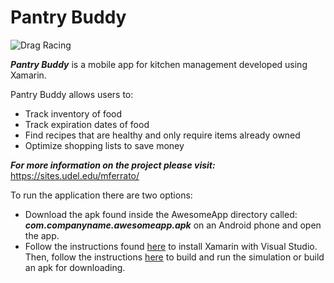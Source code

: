# Pantry Buddy
![Drag Racing](https://cpb-us-w2.wpmucdn.com/sites.udel.edu/dist/6/11129/files/2020/12/Pantry-Buddy-Logo-1024x194.png)

***Pantry Buddy*** is a mobile app for kitchen management developed using Xamarin.

Pantry Buddy allows users to:
  - Track inventory of food
  - Track expiration dates of food
  - Find recipes that are healthy and only require items already owned
  - Optimize shopping lists to save money

***For more information on the project please visit:*** https://sites.udel.edu/mferrato/

To run the application there are two options:

  - Download the apk found inside the AwesomeApp directory called: ***com.companyname.awesomeapp.apk*** on an Android phone and open the app.
  - Follow the instructions found [here][download] to install Xamarin with Visual Studio. Then, follow the instructions [here][running] to build and run the simulation or build an apk for downloading. 


[//]: # (These are reference links used in the body of this note and get stripped out when the markdown processor does its job. There is no need to format nicely because it shouldn't be seen. Thanks SO - http://stackoverflow.com/questions/4823468/store-comments-in-markdown-syntax)
   [running]: <https://dotnet.microsoft.com/learn/xamarin/hello-world-tutorial/run>
[download]:<https://visualstudio.microsoft.com/xamarin/>
   [dill]: <https://github.com/joemccann/dillinger>
   [git-repo-url]: <https://github.com/joemccann/dillinger.git>
   [john gruber]: <http://daringfireball.net>
   [df1]: <http://daringfireball.net/projects/markdown/>
   [markdown-it]: <https://github.com/markdown-it/markdown-it>
   [Ace Editor]: <http://ace.ajax.org>
   [node.js]: <http://nodejs.org>
   [Twitter Bootstrap]: <http://twitter.github.com/bootstrap/>
   [jQuery]: <http://jquery.com>
   [@tjholowaychuk]: <http://twitter.com/tjholowaychuk>
   [express]: <http://expressjs.com>
   [AngularJS]: <http://angularjs.org>
   [Gulp]: <http://gulpjs.com>

   [PlDb]: <https://github.com/joemccann/dillinger/tree/master/plugins/dropbox/README.md>
   [PlGh]: <https://github.com/joemccann/dillinger/tree/master/plugins/github/README.md>
   [PlGd]: <https://github.com/joemccann/dillinger/tree/master/plugins/googledrive/README.md>
   [PlOd]: <https://github.com/joemccann/dillinger/tree/master/plugins/onedrive/README.md>
   [PlMe]: <https://github.com/joemccann/dillinger/tree/master/plugins/medium/README.md>
   [PlGa]: <https://github.com/RahulHP/dillinger/blob/master/plugins/googleanalytics/README.md>
